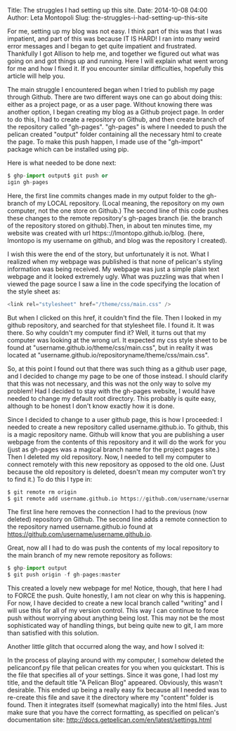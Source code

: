 Title: The struggles I had setting up this site.
Date: 2014-10-08 04:00
Author: Leta Montopoli
Slug: the-struggles-i-had-setting-up-this-site

For me, setting up my blog was not easy. I think part of this was that I
was impatient, and part of this was because IT IS HARD! I ran into many weird error
messages and I began to get quite impatient and frustrated. Thankfully I got Allison to help
me, and together we figured out what was going on and got things up and running. Here I will
explain what went wrong for me and how I fixed it. If you encounter similar difficulties, hopefully this
article will help you.

The main struggle I encountered began when I tried to publish my page
through Github. There are two different ways one can go about doing this: either as a
project page, or as a user page. Without knowing there was another option, I began
creating my blog as a Github project page. In order to do this, I had to create a repository
on Github, and then create branch of the repository called "gh-pages". "gh-pages" is where I
needed to push the pelican created "output" folder containing all the necessary html to
create the page. To make this push happen, I made use of the "gh-import" package which
can be installed using pip.

Here is what needed to be done next:

```python
$ ghp-import output$ git push or
igin gh-pages

```

Here, the first line commits changes made in my output folder to the
gh-branch of my LOCAL repository. (Local meaning, the repository on my own computer, not the
one store on Github.) The second line of this code pushes these changes to the remote
repository's gh-pages branch (ie. the branch of the repository stored on github).Then, in about ten
minutes time, my website was created with url https:://lmontopo.github.io/blog. (here, lmontopo
is my username on github, and blog was the repository I created).

I wish this were the end of the story, but unfortunately it is not. What
I realized when my webpage was published is that none of pelican's styling information was
being received. My webpage was just a simple plain text webpage and it looked
extremely ugly. What was puzzling was that when I viewed the page source I saw a line in
the code specifying the location of the style sheet as:

```python
<link rel="stylesheet" href="/theme/css/main.css" />

```

But when I clicked on this href, it couldn't find the file. Then I
looked in my github repository, and searched for that stylesheet file. I found it. It was
there. So why couldn't my computer find it? Well, it turns out that my computer was looking at the
wrong url. It expected my css style sheet to be found at "username.github.io/theme/css/main.css",
but in reality it was located at "username.github.io/repositoryname/theme/css/main.css".

So, at this point I found out that there was such thing as a github user
page, and I decided to change my page to be one of those instead. I should
clarify that this was not necessary, and this was not the only way to solve my problem!
Had I decided to stay with the gh-pages website, I would have needed to change my default
root directory. This probably is quite easy, although to be honest I don't know exactly
how it is done.

Since I decided to change to a user github page, this is how I
proceeded: I needed to create a new repository called username.github.io. To
github, this is a magic repository name. Github will know that you are publishing a user webpage
from the contents of this repository and it will do the work for you (just as gh-pages was
a magical branch name for the project pages site.) Then I deleted my old repository. Now, I
needed to tell my computer to connect remotely with this new repository as opposed to the old one.
(Just because the old repository is deleted, doesn't mean my computer won't try to find it.)
To do this I type in:

```python
$ git remote rm origin 
$ git remote add username.github.io https://github.com/username/username.github.io
```

The first line here removes the connection I had to the previous (now
deleted) repository on Github.  The second line adds a remote connection to the repository named
username.github.io found at https://github.com/username/username.github.io.

Great, now all I had to do was push the contents of my local repository
to the main branch of my new remote repository as follows:

```python
$ ghp-import output
$ git push origin -f gh-pages:master
```

This created a lovely new webpage for me! Notice, though, that here I
had to FORCE the push. Quite honestly, I am not clear on why this is happening. For now, I have
decided to create a new local branch called "writing" and I will use this for all of my
version control. This way I can continue to force push without worrying about anything being lost.
This may not be the most sophisticated way of handling things, but being quite new to git, I
am more than satisfied with this solution.

Another little glitch that occurred along the way, and how I solved it:

In the process of playing around with my computer, I somehow deleted the
pelicanconf.py file that pelican creates for you when you quickstart. This is the file
that specifies all of your settings. Since it was gone, I had lost my title, and the
default title "A Pelican Blog" appeared. Obviously, this wasn't desirable. This ended up being a
really easy fix because all I needed was to re-create this file and save it the
directory where my "content" folder is found. Then it integrates itself (somewhat magically) into the
html files. Just make sure that you have the correct formatting, as specified on
pelican's documentation site: <http://docs.getpelican.com/en/latest/settings.html>

